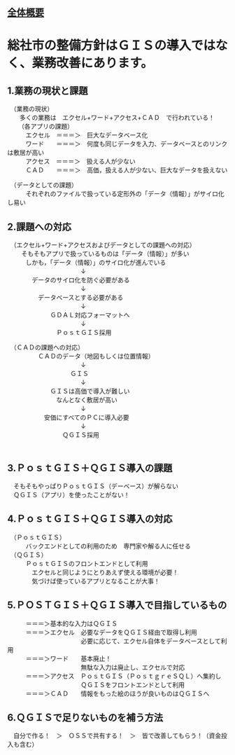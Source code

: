 ## [全体概要](https://github.com/city-soja-chiiki/QGIS)  
# 総社市の整備方針はＧＩＳの導入ではなく、業務改善にあります。  
## 1.業務の現状と課題  
　（業務の現状）  
 　　多くの業務は　エクセル+ワード+アクセス+ＣＡＤ　で行われている！  
　
　（各アプリの課題）  
　　　エクセル　＝＝＝＞　巨大なデータベース化  
　　　ワード　　＝＝＝＞　何度も同じデータを入力、データベースとのリンクは敷居が高い  
　　　アクセス　＝＝＝＞　扱える人が少ない  
　　　ＣＡＤ　　＝＝＝＞　高価，扱える人が少ない、巨大なデータを扱えない  

　（データとしての課題）  
 　　　それぞれのファイルで扱っている定形外の「データ（情報）」がサイロ化し易い   

## 2.課題への対応  
　（エクセル+ワード+アクセスおよびデータとしての課題への対応）  
　　 そもそもアプリで扱っているものは「データ（情報）」が多い   
   　　　しかも，「データ（情報）」のサイロ化が進んでいる  
　　　　　　　　　　　　↓  
 　　　　データのサイロ化を防ぐ必要がある  
　　　　　　　　　　　　↓             
 　　　　　データベースとする必要がある  
　　　　　　　　　　　　↓  
　　　　　　　ＧＤＡＬ対応フォーマットへ  
　　　　　　　　　　　　↓  
　　　　　　　　ＰｏｓｔＧＩＳ採用  
        
　（ＣＡＤの課題への対応）  
　　　　　ＣＡＤのデータ（地図もしくは位置情報）  
　　　　　　　　　　　　↓   
　　　　　　　　　  　ＧＩＳ  
　　　　　　　　　　　　↓  
　　　　　　　ＧＩＳは高価で導入が難しい  
　　　　　　　　なんとなく敷居が高い  
　　　　　　　　　　　　↓  
　　　　　　安価にすべてのＰＣに導入必要  
　　　　　　　　　　　　↓  
　　　　　　　　　ＱＧＩＳ採用  
　   　
## 3.ＰｏｓｔＧＩＳ＋ＱＧＩＳ導入の課題 
　そもそもやっぱりＰｏｓｔＧＩＳ（デーベース）が解らない  
　ＱＧＩＳ（アプリ）を使ったことがない！    
 
## 4.ＰｏｓｔＧＩＳ＋ＱＧＩＳ導入の対応  
　（ＰｏｓｔＧＩＳ）  
 　　　バックエンドとしての利用のため　専門家や解る人に任せる  
　（ＱＧＩＳ）  
  　　　ＰｏｓｔＧＩＳのフロントエンドとして利用  
　　　　エクセルと同じようにとりあえず使える環境が必要！  
　　　　気づけば使っているアプリとなることが大事！  

## 5.ＰＯＳＴＧＩＳ＋ＱＧＩＳ導入で目指しているもの  
　　　＝＝＝＞基本的な入力はＱＧＩＳ  
　　　＝＝＝＞エクセル　必要なデータをＱＧＩＳ経由で取得し利用  
　　　　　　　　　　　　必要に応じて、エクセル自体をデータベースとして利用  
　　　＝＝＝＞ワード　　基本廃止！  
　　　　　　　　　　　　無駄な入力は廃止し、エクセルで対応  
　　　＝＝＝＞アクセス　ＰｏｓｔＧＩＳ（ＰｏｓｔｇｒｅＳＱＬ）へ集約し  
　　　　　　　　　　　　ＱＧＩＳをフロントエンドとして利用  
　　　＝＝＝＞ＣＡＤ　　情報をもった絵のほうが良いものはＱＧＩＳへ    
 
## 6.ＱＧＩＳで足りないものを補う方法  
　自分で作る！　＞　ＯＳＳで共有する！　＞　皆で改善してもらう！（資金投入も含む）  
